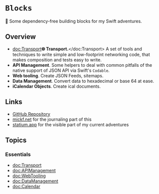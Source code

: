 # ``Blocks``

🧱 Some dependency-free building blocks for my Swift adventures.

## Overview

- <doc:Transport>**🌐 Transport.**</doc:Transport> A set of tools and techniques to write simple and low-footprint networking code, that makes  composition and tests easy to write.
- **API Management**. Some helpers to deal with common pitfalls of the native
  support of JSON API via Swift's `Codable`.
- **Web tooling**. Create JSON Feeds, sitemaps.
- **Data Management**. Convert data to hexadecimal or base 64 at ease.
- **iCalendar Objects**. Create ical documents.

## Links

- [GitHub Repository](https://github.com/dirtyhenry/swift-blocks)
- [mickf.net](https://mickf.net/tech) for the journaling part of this
- [statium.app](https://statium.app) for the visible part of my current
  adventures

## Topics

### Essentials

- <doc:Transport>
- <doc:APIManagement>
- <doc:WebTooling>
- <doc:DataManagement>
- <doc:Calendar>
